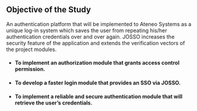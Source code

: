 ## Objective of the Study

An authentication platform that will be implemented to Ateneo Systems as a unique log-in system which
saves the user from repeating his/her authentication credentials over and over again. JOSSO increases the
security feature of the application and extends the verification vectors of the project modules.

- #### To implement an authorization module that grants access control permission.
- #### To develop a faster login module that provides an SSO via JOSSO.
- #### To implement a reliable and secure authentication module that will retrieve the user’s credentials.